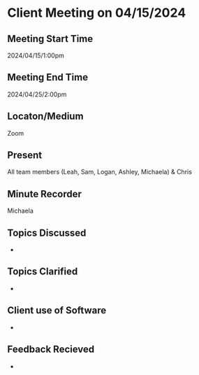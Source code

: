 # Client Meeting on 04/15/2024

## Meeting Start Time
2024/04/15/1:00pm

## Meeting End Time
2024/04/25/2:00pm

## Locaton/Medium
Zoom

## Present
All team members (Leah, Sam, Logan, Ashley, Michaela) & Chris

## Minute Recorder
Michaela

## Topics Discussed
-

## Topics Clarified
-

## Client use of Software
-

## Feedback Recieved
-